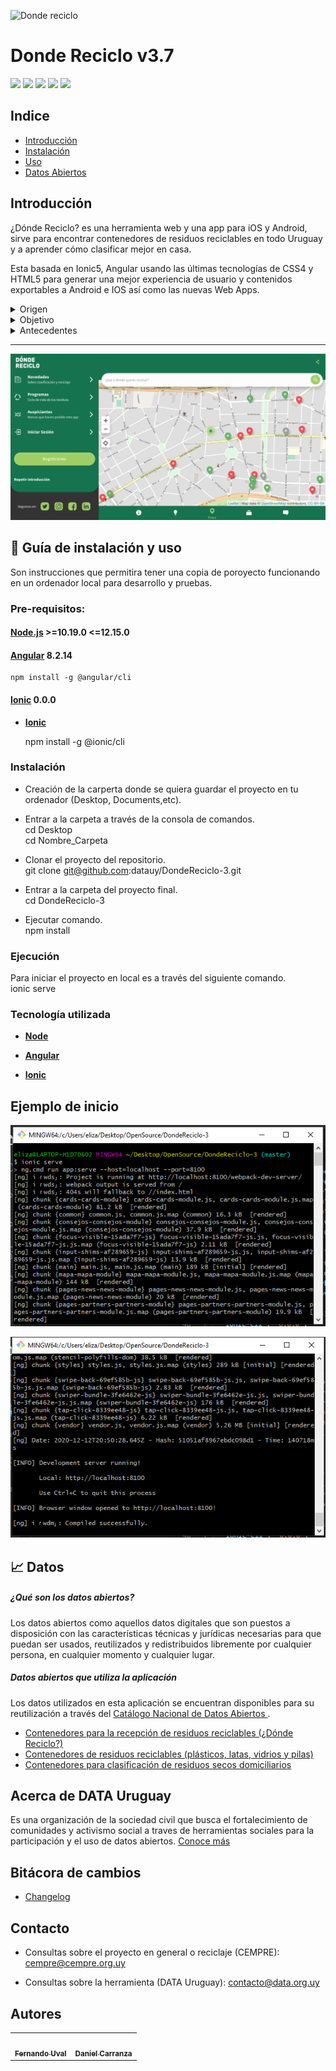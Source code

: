 ![Donde reciclo](src/assets/img/generico.png)
 # Donde Reciclo v3.7
![](https://img.shields.io/badge/version-v3.4-blue) ![](https://img.shields.io/badge/build-ionic-blue) ![](https://img.shields.io/github/issues/datauy/DondeReciclo-3) ![](https://img.shields.io/github/license/datauy/DondeReciclo-3) ![](https://img.shields.io/twitter/url?url=https%3A%2F%2Fgithub.com%2Fdatauy%2FDondeReciclo-3)
## Indice

* [Introducción](#Introducción)
* [Instalación](#Instalación)
* [Uso](#Uso)
* [Datos Abiertos](#Datos)

## Introducción

¿Dónde Reciclo? es una herramienta web y una app para iOS y Android, sirve para encontrar contenedores de residuos reciclables en todo Uruguay y a aprender cómo clasificar mejor en casa.

Esta basada en Ionic5, Angular usando las últimas tecnologías de CSS4 y HTML5 para generar una mejor experiencia de usuario y contenidos exportables a Android e IOS así como las nuevas Web Apps.


<details>
<summary>Origen</summary>
En Uruguay existen muchos esfuerzos destinados a la recuperación de residuos sólidos para su revalorización, tratamiento o disposición final adecuados. Sin embargo la diversidad de programas y el desconocimiento de cada uno de ellos, redunda en que muchas personas crean que en Uruguay no se reciclan ni se recuperan los residuos, o que hacerlo es muy difícil.
</details>

<details>
<summary>Objetivo</summary>
 Nuestro objetivo es unificar toda la información sobre todos los lugares, contenedores, dispositivos y programas para recibir residuos o materiales y envases reciclables.
</details>

<details>
<summary>Antecedentes</summary>

*  La primera versión de esta herramienta, disponible en la web fue desarrollada y diseñada por [Agustín Kryger](https://twitter.com/agustinkry) y [Agustín Díaz](https://twitter.com/hiroagustin), en coordinación con DATA Uruguay, de forma voluntaria. Utilizando datos de la Intendencia de Montevideo para mostrar en qué lugares se podían depositar pilas, latas, plástico y vidrio.

* En el año 2016, [CEMPRE](https://cempre.org.uy/)  (Compromiso Empresarial Para el Reciclaje)  y [DATA Uruguay](https://data.org.uy/) acordaron trabajar en conjunto para actualizar y ampliar la ambición de dicha herramienta, convirtiéndola además en una aplicación móvil y sumando información sobre clasificación en casa y formas de disposición de residuos.

*  En 2020 se lanza una tercera versión de la herramienta v3.4.0, con más información sobre materiales, mejoras de diseño, interfaz y usabilidad y cambios en el sistema de gestión de la herramienta para permitir enviar reportes sobre contenedores a los distintos programas, así como permitirles a éstos gestionar y actualizar los puntos que se visualizan en la app.
</details>

***

![](src/assets/img/readmeGif.gif)



## :notebook: Guía de instalación y uso

Son instrucciones que permitira tener una copia de poroyecto funcionando en un ordenador local para desarrollo y pruebas.

### Pre-requisitos: 

#### [Node.js](https://nodejs.org/en/)  >=10.19.0 <=12.15.0

#### [Angular](https://angular.io/) 8.2.14

    npm install -g @angular/cli

#### [Ionic](https://ionicframework.com/) 0.0.0

- **[Ionic](https://ionicframework.com/docs/cli)**

    npm install -g @ionic/cli

### Instalación

- Creación de la carperta donde se quiera guardar el proyecto en tu ordenador (Desktop, Documents,etc).

- Entrar a la carpeta a través de la  consola de comandos. </br>
    cd Desktop </br>
    cd Nombre_Carpeta </br>

- Clonar el proyecto del repositorio. </br>
    git clone git@github.com:datauy/DondeReciclo-3.git

- Entrar a la carpeta del proyecto final. </br>
    cd DondeReciclo-3

- Ejecutar comando. </br>
    npm install

### Ejecución

Para iniciar el proyecto en local es a través del siguiente comando. </br>
    ionic serve

### Tecnología utilizada

- **[Node](https://nodejs.org/es/docs/)**

- **[Angular](https://angular.io/guide/setup-local)**

- **[Ionic](https://ionicframework.com/docs/cli)**

## Ejemplo de inicio 

![Codigo](src/assets/img/codigo.png)

![Codigo](src/assets/img/codigo2.png)

## :chart_with_upwards_trend: Datos


##### ¿Qué son los datos abiertos?
Los datos abiertos como aquellos datos digitales que son puestos a disposición con las características técnicas y jurídicas necesarias para que puedan ser usados, reutilizados y redistribuidos libremente por cualquier persona, en cualquier momento y cualquier lugar.
##### Datos abiertos que utiliza la aplicación
Los datos utilizados en esta aplicación se encuentran disponibles para su reutilización a través del [Catálogo Nacional de Datos Abiertos ](https://catalogodatos.gub.uy/).


* [Contenedores para la recepción de residuos reciclables (¿Dónde Reciclo?)](https://catalogodatos.gub.uy/dataset/data-contenedores-para-la-recepcion-de-residuos-reciclables-donde-reciclo)
* [Contenedores de residuos reciclables (plásticos, latas, vidrios y pilas)](https://catalogodatos.gub.uy/dataset/intendencia-montevideo-contenedores_reciclable)
* [Contenedores para clasificación de residuos secos domiciliarios](https://catalogodatos.gub.uy/dataset/intendencia-montevideo-contenedores-residuos-secos-domicialiarios)

<!-- FALTA PROCESO DE DATOS -->
 ## Acerca de DATA Uruguay

 Es una organización de la sociedad civil que busca el fortalecimiento de comunidades y activismo social a traves de herramientas sociales para la participación y el uso de datos abiertos. [Conoce más](https://data.org.uy/)

## Bitácora de cambios 
 
- [Changelog](http://soporte.data.org.uy/es/blog/dr-changelog)
## Contacto
* Consultas sobre el proyecto en general o reciclaje (CEMPRE): 
 cempre@cempre.org.uy

* Consultas sobre la herramienta (DATA Uruguay): 
contacto@data.org.uy

## Autores 
<table>
<tr>
<td>
<a href="https://github.com/fernandouval">
<img src="https://avatars2.githubusercontent.com/u/1556819?s=400&v=4" width="100px;" alt=""><br /><sub><b>Fernando Uval</b></sub></a><br/>
</td>
<td>
<a href="https://github.com/danielcarranza">
<img src="https://avatars0.githubusercontent.com/u/1755382?s=400&v=4" width="100px;" alt=""><br /><sub><b>Daniel Carranza</b></sub></a><br/>
</td>
</tr>
</table>
